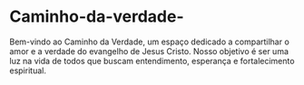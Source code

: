 # Caminho-da-verdade-
Bem-vindo ao Caminho da Verdade, um espaço dedicado a compartilhar o amor e a verdade do evangelho de Jesus Cristo. Nosso objetivo é ser uma luz na vida de todos que buscam entendimento, esperança e fortalecimento espiritual.
